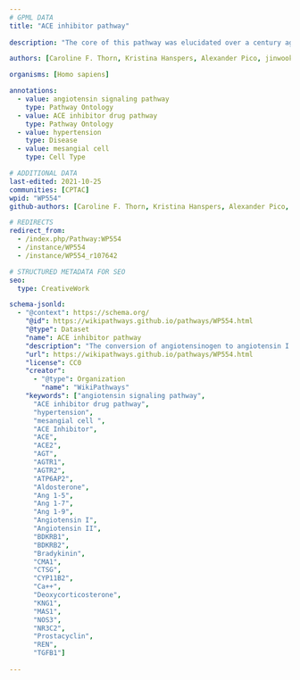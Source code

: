 ```yaml
---
# GPML DATA
title: "ACE inhibitor pathway"
    
description: "The core of this pathway was elucidated over a century ago and involves the conversion of angiotensinogen to angiotensin I (Ang I) by renin, its subsequent conversion to angiotensin II (Ang II) by angiotensin converting enzyme. Ang II activates the angiotensin II receptor type 1 to induce aldosterone synthesis, increasing water and salt resorption and potassium excretion in the kidney and increasing blood pressure."

authors: [Caroline F. Thorn, Kristina Hanspers, Alexander Pico, jinwook.seo]

organisms: [Homo sapiens]

annotations:
  - value: angiotensin signaling pathway
    type: Pathway Ontology
  - value: ACE inhibitor drug pathway
    type: Pathway Ontology
  - value: hypertension
    type: Disease
  - value: mesangial cell
    type: Cell Type

# ADDITIONAL DATA
last-edited: 2021-10-25
communities: [CPTAC]
wpid: "WP554"
github-authors: [Caroline F. Thorn, Kristina Hanspers, Alexander Pico, jinwook.seo]

# REDIRECTS
redirect_from:
  - /index.php/Pathway:WP554
  - /instance/WP554
  - /instance/WP554_r107642

# STRUCTURED METADATA FOR SEO
seo:
  type: CreativeWork

schema-jsonld:
  - "@context": https://schema.org/
    "@id": https://wikipathways.github.io/pathways/WP554.html
    "@type": Dataset
    "name": ACE inhibitor pathway
    "description": "The conversion of angiotensinogen to angiotensin I (Ang I) by renin, and its subsequent conversion to angiotensin II (Ang II) by angiotensin converting enzyme (ACE)."
    "url": https://wikipathways.github.io/pathways/WP554.html
    "license": CC0
    "creator": 
      - "@type": Organization
        "name": "WikiPathways" 
    "keywords": ["angiotensin signaling pathway",
      "ACE inhibitor drug pathway",
      "hypertension",
      "mesangial cell ",
      "ACE Inhibitor",
      "ACE",
      "ACE2",
      "AGT",
      "AGTR1",
      "AGTR2",
      "ATP6AP2",
      "Aldosterone",
      "Ang 1-5",
      "Ang 1-7",
      "Ang 1-9",
      "Angiotensin I",
      "Angiotensin II",
      "BDKRB1",
      "BDKRB2",
      "Bradykinin",
      "CMA1",
      "CTSG",
      "CYP11B2",
      "Ca++",
      "Deoxycorticosterone",
      "KNG1",
      "MAS1",
      "NOS3",
      "NR3C2",
      "Prostacyclin",
      "REN",
      "TGFB1"]
    
---
```

